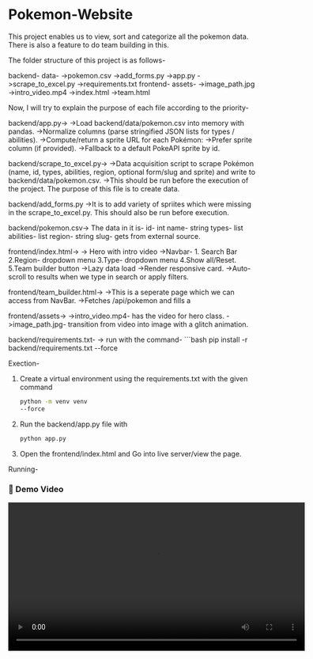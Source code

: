 # Pokemon-Website
This project enables us to view, sort and categorize all the pokemon data. There is also a feature to do team building in this.

The folder structure of this project is as follows-

backend-
    data-
      ->pokemon.csv
    ->add_forms.py
    ->app.py
    ->scrape_to_excel.py
    ->requirements.txt
frontend-
  assets-
    ->image_path.jpg
    ->intro_video.mp4
  ->index.html
  ->team.html


Now, I will try to explain the purpose of each file according to the priority-

backend/app.py->
->Load backend/data/pokemon.csv into memory with pandas.
->Normalize columns (parse stringified JSON lists for types / abilities).
->Compute/return a sprite URL for each Pokémon:
->Prefer sprite column (if provided).
->Fallback to a default PokeAPI sprite by id.

backend/scrape_to_excel.py->
->Data acquisition script to scrape Pokémon (name, id, types, abilities, region, optional form/slug and sprite) and write to backend/data/pokemon.csv.
->This should be run before the execution of the project. The purpose of this file is to create data.

  backend/add_forms.py
  ->It is to add variety of spriites which were missing in the scrape_to_excel.py. This should also be run before execution.

  backend/pokemon.csv->
  The data in it is-
  id- int
  name- string
  types- list
  abilities- list
  region- string
  slug- gets from external source.

  frontend/index.html->
  -> Hero with intro video
  ->Navbar-
      1. Search Bar
      2.Region- dropdown menu
      3.Type- dropdown menu
      4.Show all/Reset.
      5.Team builder button
    ->Lazy data load
    ->Render responsive card.
    ->Auto-scroll to results when we type in search or apply filters.

  frontend/team_builder.html->
  ->This is a seperate page which we can access from NavBar.
  ->Fetches /api/pokemon and fills a <datalist> (includes form names like “Raichu (Alolan)”).
  ->Export JSON downloads team.json with { "id": ..., "name": "..." }.

  frontend/assets->
    ->intro_video.mp4- has the video for hero class.
    ->image_path.jpg- transition from video into image with a glitch animation.

  backend/requirements.txt-
    -> run with the command-
      ```bash
      pip install -r backend/requirements.txt
      --force


Exection-

1. Create a virtual environment using the requirements.txt with the given command
   ```bash
   python -m venv venv
   --force

2. Run the backend/app.py file with
   ```bash
   python app.py

3. Open the frontend/index.html and Go into live server/view the page.


Running-

  ### 🎥 Demo Video

<video width="600" controls>
  <source src="https://github.com/CodeBreaker0404/Pokemon-Website/frontend/assets/fullstack.mp4?raw=true" type="video/mp4">
  Your browser does not support the video tag.
</video>

